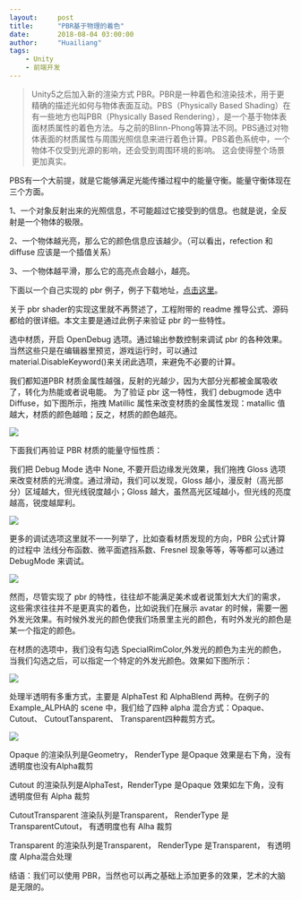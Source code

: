 ```yaml
---
layout:     post
title:      "PBR基于物理的着色"
date:       2018-08-04 03:00:00
author:     "Huailiang"
tags:
    - Unity
    - 前端开发
---
```



> Unity5之后加入新的渲染方式 PBR。PBR是一种着色和渲染技术，用于更精确的描述光如何与物体表面互动。PBS（Physically Based Shading）在有一些地方也叫PBR（Physically Based Rendering），是一个基于物体表面材质属性的着色方法。与之前的Blinn-Phong等算法不同。PBS通过对物体表面的材质属性与周围光照信息来进行着色计算。PBS着色系统中，一个物体不仅受到光源的影响，还会受到周围环境的影响。 这会使得整个场景更加真实。

PBS有一个大前提，就是它能够满足光能传播过程中的能量守衡。能量守衡体现在三个方面。

1、一个对象反射出来的光照信息，不可能超过它接受到的信息。也就是说，全反射是一个物体的极限。

2、一个物体越光亮，那么它的颜色信息应该越少。（可以看出，refection 和 diffuse 应该是一个插值关系）

3、一个物体越平滑，那么它的高亮点会越小，越亮。

下面以一个自己实现的 pbr 例子，例子下载地址，[点击这里][i1]。

关于 pbr shader的实现这里就不再赘述了，工程附带的 readme 推导公式、源码都给的很详细。本文主要是通过此例子来验证 pbr 的一些特性。

选中材质，开启 OpenDebug 选项。通过输出参数控制来调试 pbr 的各种效果。当然这些只是在编辑器里预览，游戏运行时，可以通过 material.DisableKeyword()来关闭此选项，来避免不必要的计算。

我们都知道PBR 材质金属性越强，反射的光越少，因为大部分光都被金属吸收了，转化为热能或者说电能。
为了验证 pbr 这一特性，我们 debugmode 选中 Diffuse，如下图所示，拖拽 Matillic 属性来改变材质的金属性发现：matallic 值越大，材质的颜色越暗；反之，材质的颜色越亮。


![](/img/in-post/post-pbr/pbr1.jpg)

下面我们再验证 PBR 材质的能量守恒性质：

我们把 Debug Mode 选中 None, 不要开启边缘发光效果，我们拖拽 Gloss 选项来改变材质的光滑度。通过滑动，我们可以发现，Gloss 越小，漫反射（高光部分）区域越大，但光线锐度越小；Gloss 越大，虽然高光区域越小，但光线的亮度越高，锐度越犀利。


![](/img/in-post/post-pbr/pbr4.jpg)

更多的调试选项这里就不一一列举了，比如查看材质发现的方向，PBR 公式计算的过程中 法线分布函数、微平面遮挡系数、Fresnel 现象等等，等等都可以通过 DebugMode 来调试。

![](/img/in-post/post-pbr/pbr6.jpg)


然而，尽管实现了 pbr 的特性，往往却不能满足美术或者说策划大大们的需求，这些需求往往并不是更真实的着色，比如说我们在展示 avatar 的时候，需要一圈外发光效果。有时候外发光的颜色使我们场景里主光的颜色，有时外发光的颜色是某一个指定的颜色。

在材质的选项中，我们没有勾选 SpecialRimColor,外发光的颜色为主光的颜色，当我们勾选之后，可以指定一个特定的外发光颜色。效果如下图所示：

![](/img/in-post/post-pbr/pbr5.jpg)


处理半透明有多重方式，主要是 AlphaTest 和 AlphaBlend 两种。在例子的Example_ALPHA的 scene 中，我们给了四种 alpha 混合方式：Opaque、 Cutout、 CutoutTansparent、 Transparent四种裁剪方式。

![](/img/in-post/post-pbr/pbr2.jpg)


Opaque 的渲染队列是Geometry， RenderType 是Opaque 效果是右下角，没有透明度也没有Alpha裁剪

Cutout 的渲染队列是AlphaTest，RenderType 是Opaque 效果如左下角，没有透明度但有 Alpha 裁剪

CutoutTransparent 渲染队列是Transparent， RenderType 是TransparentCutout， 有透明度也有 Alha 裁剪

Transparent 的渲染队列是Transparent， RenderType 是Transparent， 有透明度 Alpha混合处理

结语：我们可以使用 PBR，当然也可以再之基础上添加更多的效果，艺术的大脑是无限的。

[i1]:https://github.com/huailiang/pbr_proj